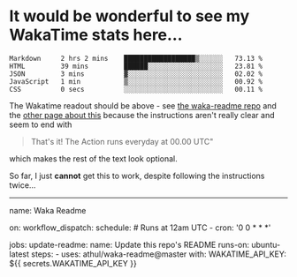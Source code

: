 # It would be wonderful to see my WakaTime stats here…

<!--START_SECTION:waka-->
```text
Markdown     2 hrs 2 mins    ██████████████████▒░░░░░░   73.13 % 
HTML         39 mins         ██████░░░░░░░░░░░░░░░░░░░   23.81 % 
JSON         3 mins          ▓░░░░░░░░░░░░░░░░░░░░░░░░   02.02 % 
JavaScript   1 min           ▒░░░░░░░░░░░░░░░░░░░░░░░░   00.92 % 
CSS          0 secs          ░░░░░░░░░░░░░░░░░░░░░░░░░   00.11 % 
```
<!--END_SECTION:waka-->

The Wakatime readout should be above - see [the waka-readme repo](https://github.com/athul/waka-readme) and the [other page about this](https://github.com/marketplace/actions/waka-readme) because the instructions aren't really clear and seem to end with

> That's it! The Action runs everyday at 00.00 UTC"

which makes the rest of the text look optional.

So far, I just **cannot** get this to work, despite following the instructions twice…

---

name: Waka Readme

on:
  workflow_dispatch:
  schedule:
    # Runs at 12am UTC
    - cron: '0 0 * * *'

jobs:
  update-readme:
    name: Update this repo's README
    runs-on: ubuntu-latest
    steps:
      - uses: athul/waka-readme@master
        with:
          WAKATIME_API_KEY: ${{ secrets.WAKATIME_API_KEY }}
